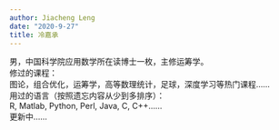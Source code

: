 ```yaml
---
author: Jiacheng Leng 
date: "2020-9-27"
title: 冷嘉承
---
```


男，中国科学院应用数学所在读博士一枚，主修运筹学。  
修过的课程：  
图论，组合优化，运筹学，高等数理统计，足球，深度学习等热门课程……  
用过的语言（按照遗忘内容从少到多排序）：  
R, Matlab, Python, Perl, Java, C, C++……  
更新中……